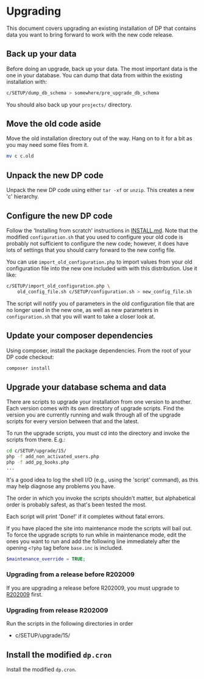 # Upgrading

This document covers upgrading an existing installation of DP that
contains data you want to bring forward to work with the new code
release.

## Back up your data
Before doing an upgrade, back up your data. The most important data
is the one in your database. You can dump that data from within the
existing installation with:
```bash
c/SETUP/dump_db_schema > somewhere/pre_upgrade_db_schema
```

You should also back up your `projects/` directory.

## Move the old code aside
Move the old installation directory out of the way. Hang on to it
for a bit as you may need some files from it.

```bash
mv c c.old
```

## Unpack the new DP code
Unpack the new DP code using either `tar -xf` or `unzip`. This creates
a new 'c' hierarchy.

## Configure the new DP code
Follow the 'Installing from scratch' instructions in [INSTALL.md](INSTALL.md).
Note that the modified `configuration.sh` that you used to
configure your old code is probably not sufficient to configure the
new code; however, it does have lots of settings that you should carry
forward to the new config file.

You can use `import_old_configuration.php` to import values from your old
configuration file into the new one included with with this distribution.
Use it like:

```bash
c/SETUP/import_old_configuration.php \
    old_config_file.sh c/SETUP/configuration.sh > new_config_file.sh
```

The script will notify you of parameters in the old configuration file
that are no longer used in the new one, as well as new parameters in
`configuration.sh` that you will want to take a closer look at.

## Update your composer dependencies

Using composer, install the package dependencies. From the root of
your DP code checkout:

```bash
composer install
```

## Upgrade your database schema and data

There are scripts to upgrade your installation from one version to another.
Each version comes with its own directory of upgrade scripts. Find the version
you are currently running and walk through all of the upgrade scripts for
every version between that and the latest.

To run the upgrade scripts, you must cd into the directory and invoke the
scripts from there. E.g.:

```bash
cd c/SETUP/upgrade/15/
php -f add_non_activated_users.php
php -f add_pg_books.php
...
```

It's a good idea to log the shell I/O (e.g., using the 'script' command),
as this may help diagnose any problems you have.

The order in which you invoke the scripts shouldn't matter, but alphabetical
order is probably safest, as that's been tested the most.

Each script will print 'Done!' if it completes without fatal errors.

If you have placed the site into maintenance mode the scripts will bail out.
To force the upgrade scripts to run while in maintenance mode, edit the ones
you want to run and add the following line immediately after the opening
`<?php` tag before `base.inc` is included.

```php
$maintenance_override = TRUE;
```

### Upgrading from a release before R202009

If you are upgrading a release before R202009, you must upgrade to
[R202009](https://github.com/DistributedProofreaders/dproofreaders/releases/tag/R202009)
first.

### Upgrading from release R202009
Run the scripts in the following directories in order

* c/SETUP/upgrade/15/

## Install the modified `dp.cron`
Install the modified `dp.cron`.
